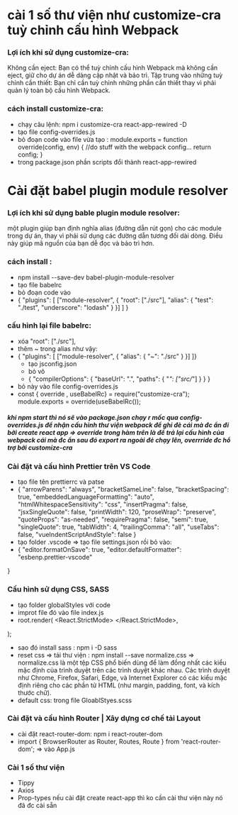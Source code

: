 # cài 1 số thư viện như customize-cra tuỳ chỉnh cấu hình Webpack
### Lợi ích khi sử dụng customize-cra:
Không cần eject: Bạn có thể tuỳ chỉnh cấu hình Webpack mà không cần eject, giữ cho dự án dễ dàng cập nhật và bảo trì.
Tập trung vào những tuỳ chỉnh cần thiết: Bạn chỉ cần tuỳ chỉnh những phần cần thiết thay vì phải quản lý toàn bộ cấu hình Webpack.
### cách install customize-cra: 
+ chạy câu lệnh: npm i customize-cra react-app-rewired -D
+ tạo file config-overrides.js
+  bỏ đoạn code vào file vừa tạo : module.exports = function override(config, env) {
                                    //do stuff with the webpack config...
                                    return config;
                                    }
+ trong package.json phần scripts đổi thành react-app-rewired

# Cài đặt babel plugin module resolver 
### Lợi ích khi sử dụng bable plugin module resolver:
một plugin giúp bạn định nghĩa alias (đường dẫn rút gọn) cho các module trong dự án, thay vì phải sử dụng các đường dẫn tương đối dài dòng. Điều này giúp mã nguồn của bạn dễ đọc và bảo trì hơn.
### cách install :
+ npm install --save-dev babel-plugin-module-resolver
+ tạo file babelrc
+ bỏ đoạn code vào
+ {
  "plugins": [
    ["module-resolver", {
      "root": ["./src"],
      "alias": {
        "test": "./test",
        "underscore": "lodash"
      }
    }]
  ]
}
### cấu hình lại file babelrc: 
+ xóa "root": ["./src"],
+ thêm ~ trong alias như vậy:
+ {
    "plugins": [
      ["module-resolver", {
        "alias": {
          "~": "./src"
        }
      }]
  ]}
  + tạo jsconfig.json
  + bỏ vô
  + {
  "compilerOptions": {
    "baseUrl": ".",
    "paths": {
      "*": ["src/*"]
    }
  }
}
+ bỏ này vào file config-overrides.js
+ const { override , useBabelRc} = require("customize-cra");
module.exports = override(useBabelRc());

##### khi npm start thì nó sẽ vào package.json chạy r mốc qua config-overrides.js để nhận cấu hình thư viện webpack để ghi đè cái mà đc ẩn đi bởi create react app => override trong hàm trên là để trả lại cấu hình của webpack cái mà đc ẩn sau đó export ra ngoài đẻ chạy lên, overrride đc hổ trợ bởi customize-cra 
### Cài đặt và cấu hình Prettier trên VS Code
+ tạo file tên prettierrc và patse
+ {
  "arrowParens": "always",
  "bracketSameLine": false,
  "bracketSpacing": true,
  "embeddedLanguageFormatting": "auto",
  "htmlWhitespaceSensitivity": "css",
  "insertPragma": false,
  "jsxSingleQuote": false,
  "printWidth": 120,
  "proseWrap": "preserve",
  "quoteProps": "as-needed",
  "requirePragma": false,
  "semi": true,
  "singleQuote": true,
  "tabWidth": 4,
  "trailingComma": "all",
  "useTabs": false,
  "vueIndentScriptAndStyle": false
}
+ tạo folder .vscode => tạo file settings.json rồi bỏ vào: 
+ {
    "editor.formatOnSave": true,
    "editor.defaultFormatter": "esbenp.prettier-vscode"

} 
### Cấu hình sử dụng CSS, SASS
+ tạo folder globalStyles với code
+ improt file đó vào file index.js
+ root.render(
  <React.StrictMode>
    <GlobalStyles>
      <App />
    </GlobalStyles>
  </React.StrictMode>,

); 
+ sao đó install sass : npm i -D sass
+ reset css => tải thư viện : npm install --save normalize.css
  => normalize.css là một tệp CSS phổ biến dùng để làm đồng nhất các kiểu mặc định của trình duyệt trên các trình duyệt khác nhau. Các trình duyệt như Chrome, Firefox, Safari, Edge, và Internet Explorer có các kiểu mặc định riêng cho các phần tử HTML (như margin, padding, font, và kích thước chữ). 
+ default css: trong file GloablStyes.scss
### Cài đặt và cấu hình Router | Xây dựng cơ chế tải Layout 
+ cài đặt react-router-dom: npm i react-router-dom
+ import { BrowserRouter as Router, Routes, Route } from 'react-router-dom'; => vào App.js
### Cài 1 số thư viện
+ Tippy
+ Axios
+ Prop-types nếu cài đặt create react-app thì ko cần cài thư viện này nó đã đc cài sẵn 
